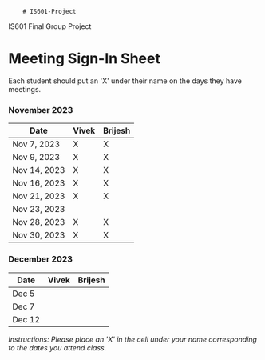         # IS601-Project
IS601 Final Group Project

# Meeting Sign-In Sheet

Each student should put an 'X' under their name on the days they have meetings.

### November 2023

| Date        | Vivek | Brijesh |
|-------------|------|-------|
| Nov 7, 2023|  X   | X     |
| Nov 9, 2023|   X   |  X    |
| Nov 14, 2023|  X   |  X    |
| Nov 16, 2023 |   X   |     X      |  
| Nov 21, 2023 |  X    |     X      | 
| Nov 23, 2023 |       |           | <-----Thanks Giving Holidays>
| Nov 28, 2023 |    X   |     X      | 
| Nov 30, 2023 |     X  |     X      | 



### December 2023

| Date        | Vivek | Brijesh|
|-------------|-----------|-----------|
| Dec 5 |           |           |
| Dec 7 |           |           |
| Dec 12 |           |           |


*Instructions: Please place an 'X' in the cell under your name corresponding to the dates you attend class.*
